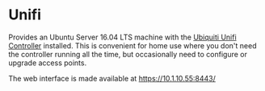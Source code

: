 # Unifi

Provides an Ubuntu Server 16.04 LTS machine with the [Ubiquiti Unifi
Controller](https://www.ubnt.com/download/unifi/) installed. This is convenient
for home use where you don't need the controller running all the time, but
occasionally need to configure or upgrade access points.

The web interface is made available at https://10.1.10.55:8443/
